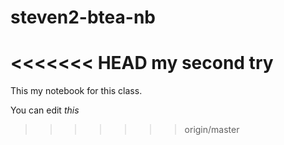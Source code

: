 # steven2-btea-nb
<<<<<<< HEAD
my second try
=======
This my notebook for this class. 

You can edit *this*
>>>>>>> origin/master
